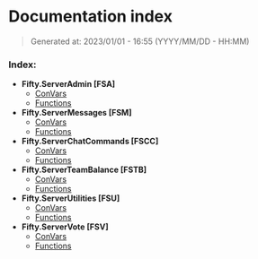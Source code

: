 # Documentation index
> Generated at: 2023/01/01 - 16:55 (YYYY/MM/DD - HH:MM)

### Index:
- **Fifty.ServerAdmin [FSA]**
  - [ConVars](./Fifty.ServerAdmin%20%5BFSA%5D_convars.md)
  - [Functions](./Fifty.ServerAdmin%20%5BFSA%5D_scripts.md)
- **Fifty.ServerMessages [FSM]**
  - [ConVars](./Fifty.ServerMessages%20%5BFSM%5D_convars.md)
  - [Functions](./Fifty.ServerMessages%20%5BFSM%5D_scripts.md)
- **Fifty.ServerChatCommands [FSCC]**
  - [ConVars](./Fifty.ServerChatCommands%20%5BFSCC%5D_convars.md)
  - [Functions](./Fifty.ServerChatCommands%20%5BFSCC%5D_scripts.md)
- **Fifty.ServerTeamBalance [FSTB]**
  - [ConVars](./Fifty.ServerTeamBalance%20%5BFSTB%5D_convars.md)
  - [Functions](./Fifty.ServerTeamBalance%20%5BFSTB%5D_scripts.md)
- **Fifty.ServerUtilities [FSU]**
  - [ConVars](./Fifty.ServerUtilities%20%5BFSU%5D_convars.md)
  - [Functions](./Fifty.ServerUtilities%20%5BFSU%5D_scripts.md)
- **Fifty.ServerVote [FSV]**
  - [ConVars](./Fifty.ServerVote%20%5BFSV%5D_convars.md)
  - [Functions](./Fifty.ServerVote%20%5BFSV%5D_scripts.md)
